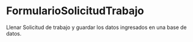 # FormularioSolicitudTrabajo
Llenar Solicitud de trabajo y guardar los datos ingresados en una base de datos.
